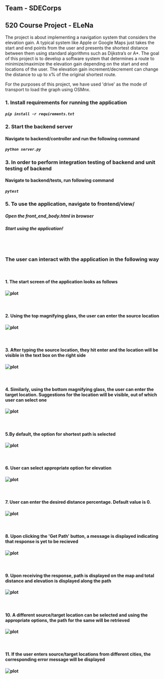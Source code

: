 ## Team - SDECorps
## 520 Course Project - ELeNa
The project is about implementing a navigation system that considers the elevation gain. A typical system like Apple or Google Maps just takes the start and end points from the user and presents the shortest distance between them using standard algorithms such as Dijkstra’s or A*.  The goal of this project is to develop a software system that determines a route to minimize/maximize the elevation gain depending on the start and end locations of the user. The elevation gain increment/decrement can change the distance to up to x% of the original shortest route. 

For the purposes of this project, we have used 'drive' as the mode of transport to load the graph using OSMnx.
<br />

### 1. Install requirements for running the application
##### `pip install -r requirements.txt`

### 2. Start the backend server
#### Navigate to backend/controller and run the following command
##### `python server.py`

### 3. In order to perform integration testing of backend and unit testing of backend
#### Navigate to backend/tests, run following command
##### `pytest`

### 5. To use the application, navigate to frontend/view/
##### Open the front_end_body.html in browser
##### Start using the application!

<br />
<br />

### The user can interact with the application in the following way
<br />

#### 1. The start screen of the application looks as follows
#### ![plot](./output/1.png)
<br />

#### 2. Using the top magnifying glass, the user can enter the source location
#### ![plot](./output/2.png)
<br />

#### 3. After typing the source location, they hit enter and the location will be visible in the text box on the right side
#### ![plot](./output/3.png)
<br />

#### 4. Similarly, using the bottom magnifying glass, the user can enter the target location. Suggestions for the location will be visible, out of which user can select one
#### ![plot](./output/5.png)
<br />

#### 5.By default, the option for shortest path is selected
#### ![plot](./output/6.png)
<br />

#### 6. User can select appropriate option for elevation
#### ![plot](./output/7.png)
<br />

#### 7. User can enter the desired distance percentage. Default value is 0.
#### ![plot](./output/8.png)
<br />

#### 8. Upon clicking the 'Get Path' button, a message is displayed indicating that response is yet to be recieved
#### ![plot](./output/10.png)
<br />

#### 9. Upon receiving the response, path is displayed on the map and total distance and elevation is displayed along the path
#### ![plot](./output/9.png)
<br />

#### 10. A different source/target location can be selected and using the appropriate options, the path for the same will be retrieved
#### ![plot](./output/11.png)
<br />

#### 11. If the user enters source/target locations from different cities, the corresponding error message will be displayed
#### ![plot](./output/12.png)
<br />